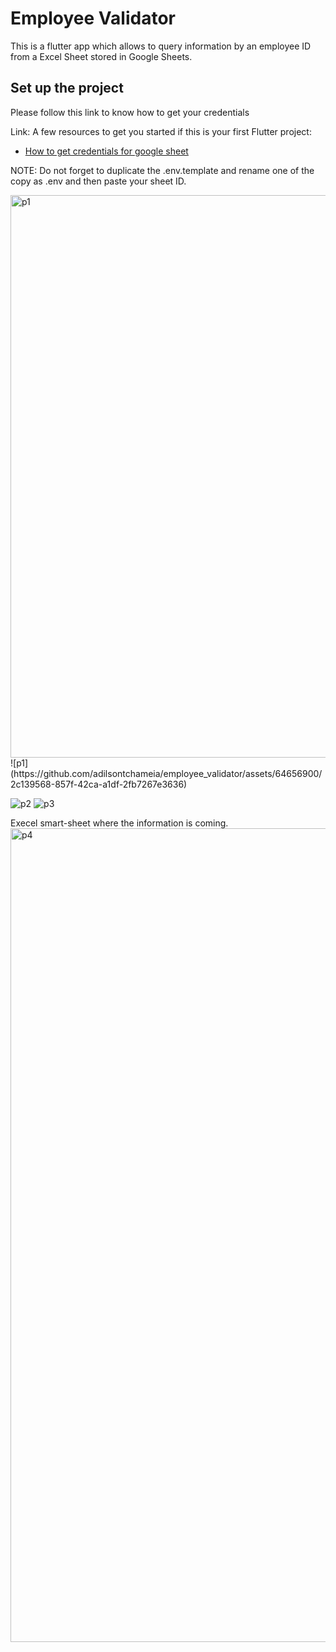 # Employee Validator

This is a flutter app which allows to query information by an employee ID from a Excel Sheet stored in Google Sheets.

## Set up the project

Please follow this link to know how to get your credentials

Link:
A few resources to get you started if this is your first Flutter project:

- [How to get credentials for google sheet](https://medium.com/@a.marenkov/how-to-get-credentials-for-google-sheets-456b7e88c430)

NOTE: Do not forget to duplicate the .env.template and rename one of the copy as .env and then paste your sheet ID.

<img width="900" alt="p1" src="https://github.com/adilsontchameia/employee_validator/assets/64656900/2c139568-857f-42ca-a1df-2fb7267e3636">
![p1](https://github.com/adilsontchameia/employee_validator/assets/64656900/2c139568-857f-42ca-a1df-2fb7267e3636)

![p2](https://github.com/adilsontchameia/employee_validator/assets/64656900/e9cc5b3e-9e1c-464d-8c58-5e1c6db36d91)
![p3](https://github.com/adilsontchameia/employee_validator/assets/64656900/c4229c04-dcfb-4553-8f12-ae091c06fae9)

Execel smart-sheet where the information is coming.
<img width="1302" alt="p4" src="https://github.com/adilsontchameia/employee_validator/assets/64656900/df5e50a3-ecda-41fc-ad47-24e92855520e">

